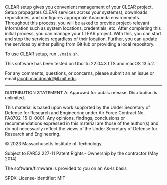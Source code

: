 CLEAR setup gives you convenient management of your CLEAR project. Setup propagates CLEAR services across your system(s), downloads repositories, and configures appropriate Anaconda environments. Throughout this process, you will be asked to provide project-relevant information such as system locations, credentials, etc. After completing this initial process, you can manage your CLEAR project. With this, you can start and stop the services regardless of their location. Further, you can update the services by either pulling from GitHub or providing a local repository.
 
To use CLEAR setup, run ``./main.sh``.
 
This software has been tested on Ubuntu 22.04.3 LTS and macOS 13.5.2.
 
For any comments, questions, or concerns, please submit an an issue or email jacob.macdonald@ll.mit.edu.

-----

DISTRIBUTION STATEMENT A. Approved for public release. Distribution is unlimited.
 
This material is based upon work supported by the Under Secretary of Defense for Research and Engineering under Air Force Contract No. FA8702-15-D-0001. Any opinions, findings, conclusions or recommendations expressed in this material are those of the author(s) and do not necessarily reflect the views of the Under Secretary of Defense for Research and Engineering.

© 2023 Massachusetts Institute of Technology.

Subject to FAR52.227-11 Patent Rights - Ownership by the contractor (May 2014)

The software/firmware is provided to you on an As-Is basis

SPDX-License-Identifier: MIT
